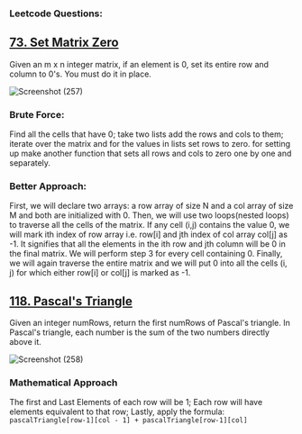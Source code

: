 ### Leetcode Questions:
## [73. Set Matrix Zero](https://leetcode.com/problems/set-matrix-zeroes/description/)
Given an m x n integer matrix, if an element is 0, set its entire row and column to 0's.
You must do it in place.

![Screenshot (257)](https://github.com/ritvizmishra/java-DSA/assets/104827211/4c3c037b-317d-43dd-b0f5-d3b8d5e5e6da)
### Brute Force:
Find all the cells that have 0; take two lists add the rows and cols to them; iterate over the matrix and for the values in lists set rows to zero. for setting up make another function that sets all rows and cols to zero one by one and separately.
### Better Approach:
First, we will declare two arrays: a row array of size N and a col array of size M and both are initialized with 0.
Then, we will use two loops(nested loops) to traverse all the cells of the matrix.
If any cell (i,j) contains the value 0, we will mark ith index of row array i.e. row[i] and jth index of col array col[j] as -1. It signifies that all the elements in the ith row and jth column will be 0 in the final matrix.
We will perform step 3 for every cell containing 0.
Finally, we will again traverse the entire matrix and we will put 0 into all the cells (i, j) for which either row[i] or col[j] is marked as -1.

## [118. Pascal's Triangle](https://leetcode.com/problems/pascals-triangle/description/)
Given an integer numRows, return the first numRows of Pascal's triangle. In Pascal's triangle, each number is the sum of the two numbers directly above it.

![Screenshot (258)](https://github.com/ritvizmishra/java-DSA/assets/104827211/3ec3bf37-f3bb-4c6e-baeb-8442ab9f440c)
### Mathematical Approach
The first and Last Elements of each row will be 1; Each row will have elements equivalent to that row; Lastly, apply the formula: 
``pascalTriangle[row-1][col - 1] + pascalTriangle[row-1][col]``


